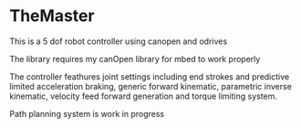 # TheMaster
This is a 5 dof robot controller using canopen and odrives

The library requires my canOpen library for mbed to work properly

The controller feathures joint settings including end strokes and predictive limited acceleration braking, generic forward kinematic, parametric inverse kinematic, velocity feed forward generation and torque limiting system.

Path planning system is work in progress
